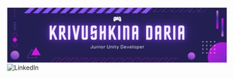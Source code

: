 ![](Banner.png)
![LinkedIn](https://img.shields.io/badge/LinkedIn-Click-blueviolet?logo=linkedin&style=for-the-badge)

